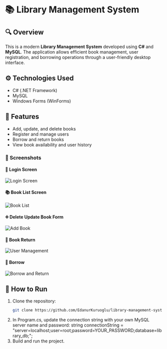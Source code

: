 # 📚 Library Management System

## 🔍 Overview
This is a modern **Library Management System** developed using **C#** and **MySQL**. The application allows efficient book management, user registration, and borrowing operations through a user-friendly desktop interface.

## ⚙️ Technologies Used
- C# (.NET Framework)
- MySQL
- Windows Forms (WinForms)

## 🚀 Features
- Add, update, and delete books
- Register and manage users
- Borrow and return books
- View book availability and user history

### 📸 Screenshots

#### 🔐 Login Screen
![Login Screen](screenshots/main_page.jpeg)

#### 📚 Book List Screen
![Book List](screenshots/book_search.jpeg)

#### ➕ Delete Update Book Form
![Add Book](screenshots/book_delete_uğdate.jpeg)

#### 👤 Book Return 
![User Management](screenshots/book_return.jpeg)

#### 🔄 Borrow
![Borrow and Return](screenshots/borrow_page.jpeg)

## 🧪 How to Run
1. Clone the repository:
   ```bash
   git clone https://github.com/EdanurKuruoglu/library-management-system.git
2. In Program.cs, update the connection string with your own MySQL server name and password:
    string connectionString = "server=localhost;user=root;password=YOUR_PASSWORD;database=library_db;";
3. Build and run the project.

